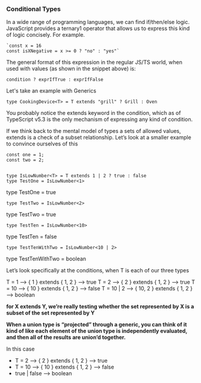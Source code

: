 ### Conditional Types

In a wide range of programming languages, we can find if/then/else logic. JavaScript provides a ternary1 operator that allows us to express this kind of logic concisely. For example.

    `const x = 16
    const isXNegative = x >= 0 ? "no" : "yes"`
The general format of this expression in the regular JS/TS world, when used with values (as shown in the snippet above) is:

    condition ? exprIfTrue : exprIfFalse

Let's take an example with Generics 

    type CookingDevice<T> = T extends "grill" ? Grill : Oven

You probably notice the extends keyword in the condition, which as of TypeScript v5.3 is the only mechanism of expressing any kind of condition.

If we think back to the mental model of types a sets of allowed values, extends is a check of a subset relationship. Let’s look at a smaller example to convince ourselves of this

    const one = 1;
    const two = 2;
    
    
    type IsLowNumber<T> = T extends 1 | 2 ? true : false
    type TestOne = IsLowNumber<1>

type TestOne = true

    type TestTwo = IsLowNumber<2>
    
type TestTwo = true

    type TestTen = IsLowNumber<10>
    
type TestTen = false

    type TestTenWithTwo = IsLowNumber<10 | 2>
type TestTenWithTwo = boolean

Let’s look specifically at the conditions, when T is each of our three types

T = 1 —> { 1 } extends { 1, 2 } —> true
T = 2 —> { 2 } extends { 1, 2 } —> true
T = 10 —> { 10 } extends { 1, 2 } —> false
T = 10 | 2 —> { 10, 2 } extends { 1, 2 } —> boolean

**for X extends Y, we’re really testing whether the set represented by X is a subset of the set represented by Y**

**When a union type is “projected” through a generic, you can think of it kind of like each element of the union type is independently evaluated, and then all of the results are union’d together.**

In this case

* T = 2 —> { 2 } extends { 1, 2 } —> true
* T = 10 —> { 10 } extends { 1, 2 } —> false
* true | false —> boolean

